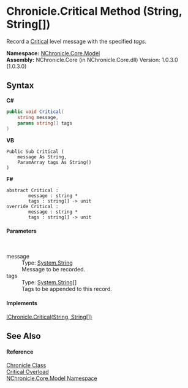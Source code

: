 # Chronicle.Critical Method (String, String[])
 

Record a <a href="T_NChronicle_Core_Model_ChronicleLevel.md">Critical</a> level message with the specified *tags*.

**Namespace:**&nbsp;<a href="N_NChronicle_Core_Model.md">NChronicle.Core.Model</a><br />**Assembly:**&nbsp;NChronicle.Core (in NChronicle.Core.dll) Version: 1.0.3.0 (1.0.3.0)

## Syntax

**C#**<br />
``` C#
public void Critical(
	string message,
	params string[] tags
)
```

**VB**<br />
``` VB
Public Sub Critical ( 
	message As String,
	ParamArray tags As String()
)
```

**F#**<br />
``` F#
abstract Critical : 
        message : string * 
        tags : string[] -> unit 
override Critical : 
        message : string * 
        tags : string[] -> unit 
```


#### Parameters
&nbsp;<dl><dt>message</dt><dd>Type: <a href="http://msdn2.microsoft.com/en-us/library/s1wwdcbf" target="_blank">System.String</a><br />Message to be recorded.</dd><dt>tags</dt><dd>Type: <a href="http://msdn2.microsoft.com/en-us/library/s1wwdcbf" target="_blank">System.String</a>[]<br />Tags to be appended to this record.</dd></dl>

#### Implements
<a href="M_NChronicle_Core_Interfaces_IChronicle_Critical_2.md">IChronicle.Critical(String, String[])</a><br />

## See Also


#### Reference
<a href="T_NChronicle_Core_Model_Chronicle.md">Chronicle Class</a><br /><a href="Overload_NChronicle_Core_Model_Chronicle_Critical.md">Critical Overload</a><br /><a href="N_NChronicle_Core_Model.md">NChronicle.Core.Model Namespace</a><br />
